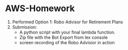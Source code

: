 # AWS-Homework
1. Performed Option 1: Robo Advisor for Retirement Plans
2. Submission:
    * A python script with your final lambda function.
    * Zip file with the Bot Export from lex console
    * screen recording of the Robo Advisior in action
